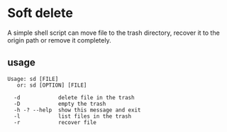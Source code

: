 # Soft delete

A simple shell script can move file to the trash directory, recover it to the origin path or remove it completely.

## usage

```
Usage: sd [FILE]
   or: sd [OPTION] [FILE]

  -d            delete file in the trash
  -D            empty the trash
  -h -? --help  show this message and exit
  -l            list files in the trash
  -r            recover file 
```
